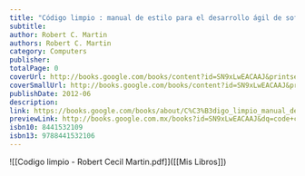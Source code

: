 ```yaml
---
title: "Código limpio : manual de estilo para el desarrollo ágil de software"
subtitle: 
author: Robert C. Martin
authors: Robert C. Martin
category: Computers
publisher: 
totalPage: 0
coverUrl: http://books.google.com/books/content?id=SN9xLwEACAAJ&printsec=frontcover&img=1&zoom=1&source=gbs_api
coverSmallUrl: http://books.google.com/books/content?id=SN9xLwEACAAJ&printsec=frontcover&img=1&zoom=5&source=gbs_api
publishDate: 2012-06
description: 
link: https://books.google.com/books/about/C%C3%B3digo_limpio_manual_de_estilo_para_el.html?hl=&id=SN9xLwEACAAJ
previewLink: http://books.google.com.mx/books?id=SN9xLwEACAAJ&dq=code+clean&hl=&as_pt=BOOKS&cd=1&source=gbs_api
isbn10: 8441532109
isbn13: 9788441532106
---
```

![[Codigo limpio - Robert Cecil Martin.pdf]]([[Mis Libros]])